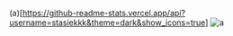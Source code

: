 (a)[https://github-readme-stats.vercel.app/api?username=stasiekkk&theme=dark&show_icons=true]
![a](https://discord.c99.nl/widget/theme-4/587193675755552799.png)
